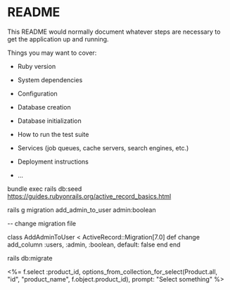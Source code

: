 # README

This README would normally document whatever steps are necessary to get the
application up and running.

Things you may want to cover:

* Ruby version

* System dependencies

* Configuration

* Database creation

* Database initialization

* How to run the test suite

* Services (job queues, cache servers, search engines, etc.)

* Deployment instructions

* ...

bundle exec rails db:seed
https://guides.rubyonrails.org/active_record_basics.html


rails g migration add_admin_to_user admin:boolean

-- change migration file

class AddAdminToUser < ActiveRecord::Migration[7.0]
  def change
    add_column :users, :admin, :boolean, default: false
  end
end


rails db:migrate



<%= f.select :product_id,
              options_from_collection_for_select(Product.all, "id", "product_name", f.object.product_id), 
              prompt: "Select something" %>